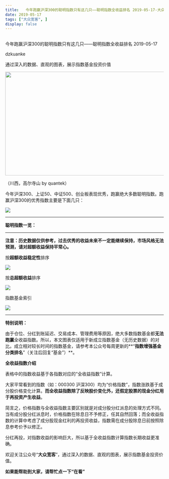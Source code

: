 ```yaml
---
title:   今年跑赢沪深300的聪明指数只有这几只——聪明指数全收益排名 2019-05-17-大众宽客
date: 2019-05-17
tags: ["大众宽客", ]
display: false
---
```



## 



今年跑赢沪深300的聪明指数只有这几只——聪明指数全收益排名 2019-05-17




dzkuanke




通过深入的数据、直观的图表，展示指数基金投资价值




<img class="rich_pages" data-croporisrc="https://mmbiz.qpic.cn/mmbiz_jpg/PKw3FQPmhIhnR0LJ4IVMzEfiawurLbO60OnBxqjMFBibf32MWPctk42guz3bgzPTolfuqibcPgOX79lNyU4N4wsVQ/0?wx_fmt=jpeg" data-cropx1="0" data-cropx2="1024" data-cropy1="160.23021582733813" data-cropy2="766.158273381295" data-ratio="0.59375" data-s="300,640" src="https://mmbiz.qpic.cn/mmbiz_jpg/PKw3FQPmhIg68qWBA0ficxmCWU1mByJAnOicrQuUUNgx9hBQLHQrtwJRQCuUicxuic8bqsknzJ3CsCBjX1WGVSTPkg/640?wx_fmt=jpeg" data-type="jpeg" data-w="1024" style="width: 556px;height: 329px;"/>

（川西，高尔寺山 by quantek）



今年沪深300、上证50、中证500、创业板表现优秀，跑赢绝大多数聪明指数。跑赢沪深300的优秀指数主要是下面几只：

<img class="rich_pages" data-ratio="0.6533613445378151" data-s="300,640" src="https://mmbiz.qpic.cn/mmbiz_png/PKw3FQPmhIhZJQRiaAJdIjW55285T4xRM3cLGjViaXxNEIETl1Em4ftrNIYxBJc8fY9RcahXOibGAVCAPibmnbAvCg/640?wx_fmt=png" data-type="png" data-w="952" style=""/>

****

**聪明指数一览：**

****

**注意：历史数据仅供参考，过去优秀的收益未来不一定能继续保持，市场风格无法预测，请对超额收益保持平常心。**



按**超额收益稳定性**排序

<img class="rich_pages" data-ratio="1.505175983436853" data-s="300,640" src="https://mmbiz.qpic.cn/mmbiz_png/PKw3FQPmhIhZJQRiaAJdIjW55285T4xRM0YgfFgNour6JP3QctjQXZ8haL8FsmDRGibwkzA3usR5AxMH0Jfv0O8g/640?wx_fmt=png" data-type="png" data-w="966" style=""/>

按**总超额收益**排序

<img class="rich_pages" data-ratio="1.504149377593361" data-s="300,640" src="https://mmbiz.qpic.cn/mmbiz_png/PKw3FQPmhIhZJQRiaAJdIjW55285T4xRMvKC2E0tuZhIibKEbEdxnxYlCfHBbMYoVJljiaLRyiaMhrFjITBIyvETOQ/640?wx_fmt=png" data-type="png" data-w="964" style=""/>

指数基金索引

<img class="" data-copyright="0" data-ratio="2.4731543624161074" data-s="300,640" src="https://mmbiz.qpic.cn/mmbiz_png/PKw3FQPmhIiadJJADZtmXGcyvUb2OrveYnpnKxfs0vvxWadJBz3KBicLWYepwS7sHhQ5cic0MqxDMzeKuwvLwvrQA/640?wx_fmt=png" data-type="png" data-w="596" style=""/>

****

**特别说明：**

由于仓位、分红到账延迟、交易成本、管理费用等原因，绝大多数指数基金都**无法跑赢**全收益指数。所以，本文图表仅适用于新成立指数基金（无历史数据）的对比。成立相对较长时间的指数基金，请参考本公众号每周更新的**“****指数增强基金分类排名****”（关注后回复“基金”）**。



**全收益指数介绍**



表格中的指数收益基于各指数对应的“全收益指数”计算。



大家平常看到的指数（如：000300 沪深300）均为“价格指数”，指数涨跌基于成分股价格变化计算。**而全收益指数除了反映股价变化外，还假定股票的现金分红用于再投资产生收益**。



简言之，价格指数与全收益指数主要区别就是对成分股分红派息的处理方式不同。当有成分股分红派息时，价格指数在除息日不予修正，任其自然回落；而全收益指数的计算中考虑了成分股现金红利的再投资收益，指数需在成分股除息日前按照除息参考价予以修正。



分红再投，对指数收益的影响巨大，所以基于全收益指数计算指数长期收益更准确。





欢迎关注公众号“**大众宽客**”，通过深入的数据、直观的图表，展示指数基金投资价值。



**如果能帮助到大家，请帮忙点一下<strong style="max-width: 100%;box-sizing: border-box !important;word-wrap: break-word !important;">“在看”**</strong>